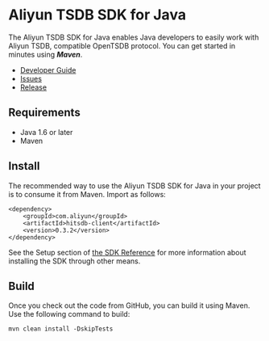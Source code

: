 
# Aliyun TSDB SDK for Java


The Aliyun TSDB SDK for Java enables Java developers to easily work with Aliyun TSDB, compatible OpenTSDB protocol. You can get started in minutes using ***Maven***. 

- [Developer Guide](https://help.aliyun.com/document_detail/61634.html)
- [Issues](https://github.com/aliyun/aliyun-tsdb-java-sdk/issues)
- [Release](https://github.com/aliyun/aliyun-tsdb-java-sdk/releases)

## Requirements

- Java 1.6 or later
- Maven

## Install

The recommended way to use the Aliyun TSDB SDK for Java in your project is to consume it from Maven. Import as follows:

```
<dependency>
    <groupId>com.aliyun</groupId>
    <artifactId>hitsdb-client</artifactId>
    <version>0.3.2</version>
</dependency>
```

See the Setup section of [the SDK Reference](https://help.aliyun.com/document_detail/61634.html) for more information about installing the SDK through other means.


## Build

Once you check out the code from GitHub, you can build it using Maven. Use the following command to build:

```
mvn clean install -DskipTests
```

